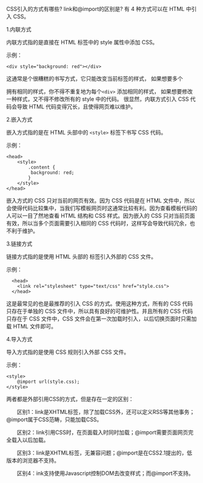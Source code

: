 CSS引入的方式有哪些? link和@import的区别是?
有 4 种方式可以在 HTML 中引入 CSS。

1.内联方式

内联方式指的是直接在 HTML 标签中的 style 属性中添加 CSS。

示例：


    <div style="background: red"></div>



这通常是个很糟糕的书写方式，它只能改变当前标签的样式，
如果想要多个 <div> 拥有相同的样式，你不得不重复地为每个`<div>`  添加相同的样式，
如果想要修改一种样式，又不得不修改所有的 style 中的代码。
很显然，内联方式引入 CSS 代码会导致 HTML 代码变得冗长，且使得网页难以维护。

2.嵌入方式

嵌入方式指的是在 HTML 头部中的 `<style>` 标签下书写 CSS 代码。

示例：

    <head>
    	<style>
    		.content {
   			 background: red;
    		}
    	</style>
    </head>
嵌入方式的 CSS 只对当前的网页有效。因为 CSS 代码是在 HTML 文件中，所以会使得代码比较集中，当我们写模板网页时这通常比较有利。因为查看模板代码的人可以一目了然地查看 HTML 结构和 CSS 样式。因为嵌入的 CSS 只对当前页面有效，所以当多个页面需要引入相同的 CSS 代码时，这样写会导致代码冗余，也不利于维护。

3.链接方式

链接方式指的是使用 HTML 头部的 <head> 标签引入外部的 CSS 文件。

示例：

      <head>
    	<link rel="stylesheet" type="text/css" href="style.css">
	  </head>

这是最常见的也是最推荐的引入 CSS 的方式。使用这种方式，所有的 CSS 代码只存在于单独的 CSS 文件中，所以具有良好的可维护性。并且所有的 CSS 代码只存在于 CSS 文件中，CSS 文件会在第一次加载时引入，以后切换页面时只需加载 HTML 文件即可。



4.导入方式

导入方式指的是使用 CSS 规则引入外部 CSS 文件。

示例：

    <style>
    	@import url(style.css);
    </style>
    


两者都是外部引用CSS的方式，但是存在一定的区别：

　　区别1：link是XHTML标签，除了加载CSS外，还可以定义RSS等其他事务；@import属于CSS范畴，只能加载CSS。

　　区别2：link引用CSS时，在页面载入时同时加载；@import需要页面网页完全载入以后加载。

　　区别3：link是XHTML标签，无兼容问题；@import是在CSS2.1提出的，低版本的浏览器不支持。

　　区别4：ink支持使用Javascript控制DOM去改变样式；而@import不支持。